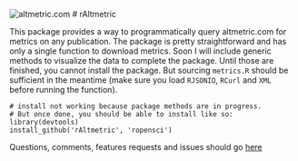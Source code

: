 ![altmetric.com](https://github.com/ropensci/rAltmetric/blob/master/altmetric_logo_title.png) # rAltmetric

This package provides a way to programmatically query altmetric.com for metrics on any publication. The package is pretty straightforward and has only a single function to download metrics. Soon I will include generic methods to visualize the data to complete the package. Until those are finished, you cannot install the package. But sourcing `metrics.R` should be sufficient in the meantime (make sure you load `RJSONIO`, `RCurl` and `XML` before running the function).

```
# install not working because package methods are in progress.
# But once done, you should be able to install like so:
library(devtools)
install_github('rAltmetric', 'ropensci')
```

Questions, comments, features requests and issues should go [here](https://github.com/ropensci/rAltmetric/issues/)